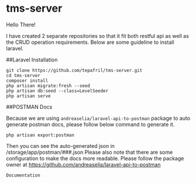 # tms-server

Hello There!

I have created 2 separate repositories so that it fit both restful api as well as the CRUD operation requirements. Below are some guideline to install laravel.

##Laravel Installation

```
git clone https://github.com/tepafril/tms-server.git
cd tms-server
composer install
php artisan migrate:fresh --seed
php artisan db:seed --class=LevelSeeder
php artisan serve
```

##POSTMAN Docs

Because we are using `andreaselia/laravel-api-to-postman` package to auto generate postman docs, please follow below command to generate it.

```
php artisan export:postman
```

Then you can see the auto-generated json in /storage/app/postman/###.json
Please also note that there are some configuration to make the docs more readable. Please follow the package owner at https://github.com/andreaselia/laravel-api-to-postman

`Documentation`
